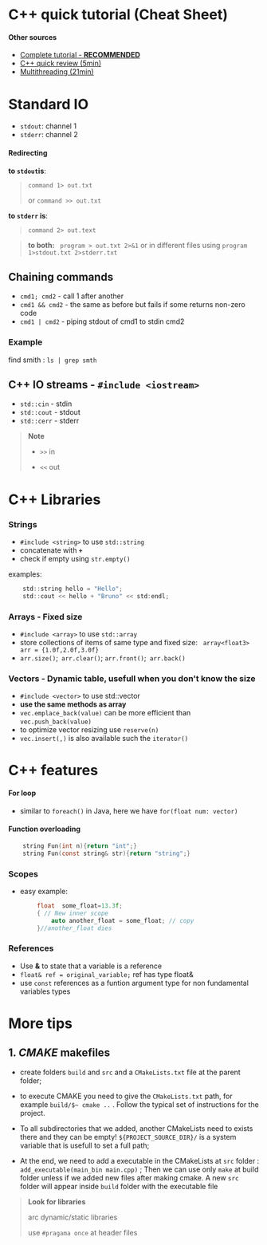 # C++ quick tutorial (Cheat Sheet)

#### Other sources
- [Complete tutorial - **RECOMMENDED**](https://daveparillo.github.io/intermediate-cpp/index.html)
- [C++ quick review (5min)](https://www.youtube.com/watch?v=8wnj6M-jj9c&t=222s)
- [Multithreading (21min)](https://www.youtube.com/watch?v=3aqxaZsvn800)


# Standard IO

- ``stdout``: channel 1
- ``stderr``: channel 2

#### Redirecting

**to ``stdout``is**:
>
> ``command 1> out.txt``
>
> or ``command >> out.txt``
>

**to ``stderr`` is**:
>
> ``command 2> out.text``
>

> **to both:** `` program > out.txt 2>&1`` or in different files using ``program 1>stdout.txt 2>stderr.txt``
>

## Chaining commands
- ``cmd1; cmd2`` - call 1 after another
- `cmd1 && cmd2` - the same as before but fails if some returns non-zero code
- `cmd1 | cmd2` - piping stdout of cmd1 to stdin cmd2

### Example
 find smith :  ``ls | grep smth``


## C++ IO streams - `#include <iostream>`

 - ``std::cin`` - stdin
 - ``std::cout`` - stdout
 - ``std::cerr`` - stderr

> **Note**
>
> - ``>>``  in 
>
> - ``<<``  out

# C++ Libraries

### Strings
- ``#include <string>`` to use ``std::string``
- concatenate with **``+``**
- check if empty using ``str.empty()``

examples: 

```c  
	std::string hello = "Hello"; 
    std::cout << hello + "Bruno" << std:endl;

```



### Arrays - Fixed size
- ``#include <array>`` to use ``std::array``
- store collections of items of same type and fixed size: `` array<float3>
arr = {1.0f,2.0f,3.0f}``
- ``arr.size()``;`` arr.clear()``; ``arr.front()``;`` arr.back()``


### Vectors - Dynamic table, usefull when you don't know the size
- ``#include <vector>`` to use std::vector
- **use the same methods as array**
- ``vec.emplace_back(value)`` can be more efficient than ``vec.push_back(value)``
- to optimize vector resizing use ``reserve(n)``
- `vec.insert(,)` is also available such the `iterator()`



# C++ features 

#### For loop
- similar to ``foreach()`` in Java, here we have ``for(float num: vector)`` 

#### Function overloading
```c 
	string Fun(int n){return "int";}
    string Fun(const string& str){return "string";} 
```


### Scopes
- easy example: 
```c 
		float  some_float=13.3f;
        { // New inner scope
            auto another_float = some_float; // copy
        }//another_float dies
```
### References
- Use **&** to state that a variable is a reference
- ``float& ref = original_variable;`` ref has type float&
- use ``const`` references as a funtion argument type for non fundamental variables types


# More tips


##  1. ***CMAKE*** makefiles 

- create folders  ``build`` and ``src`` and a ``CMakeLists.txt`` file at the parent folder; 

- to execute CMAKE you need to give  the `CMakeLists.txt` path, for example ``build/$~ cmake ..`` . Follow the typical set of instructions for the project. 

- To all subdirectories that we added, another CMakeLists need to exists there and they can be empty! ``${PROJECT_SOURCE_DIR}/`` is a system variable that is usefull to set a full path; 
    
- At the end, we need to add a executable in the CMakeLists at `src` folder : ``add_executable(main_bin main.cpp)`` ; Then we can use only ``make`` at build folder unless if we added new files after making cmake. A new `src` folder will appear inside `build` folder with the executable file
    
> **Look for libraries**
> 
> arc dynamic/static libraries
>
> use ``#pragama once`` at header files 

